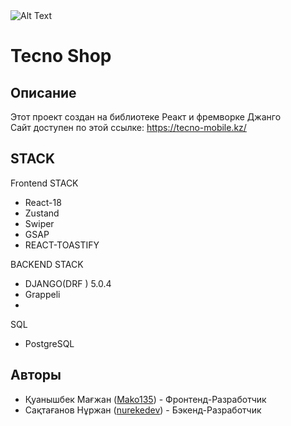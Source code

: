 <img src="https://d3fyizz0b46qgr.cloudfront.net/ru/newfileadmin/tecno/img/favicon-114db49/favicon-32x32.png" alt="Alt Text">

# Tecno Shop
## Описание

Этот проект создан на библиотеке Реакт и фремворке Джанго
<br />
Сайт доступен по этой ссылке: https://tecno-mobile.kz/


## STACK

Frontend STACK
- React-18
- Zustand
- Swiper
- GSAP
- REACT-TOASTIFY

BACKEND STACK
- DJANGO(DRF ) 5.0.4
- Grappeli
- 

SQL
- PostgreSQL

## Авторы

- Қуанышбек Мағжан ([Mako135](https://github.com/Mako135)) - Фронтенд-Разработчик 
- Сақтағанов Нұржан ([nurekedev](https://github.com/nurekedev)) - Бэкенд-Разработчик
